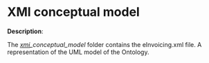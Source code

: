 # XMI conceptual model

**Description**:

The *[xmi](https://www.omg.org/spec/XMI/)_conceptual_model* folder contains the eInvoicing.xml file. A representation of the UML model of the Ontology.



